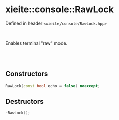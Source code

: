 # xieite::console::RawLock
Defined in header `<xieite/console/RawLock.hpp>`

<br/>

Enables terminal "raw" mode.

<br/><br/>

## Constructors
```cpp
RawLock(const bool echo = false) noexcept;
```

## Destructors
```cpp
~RawLock();
```

